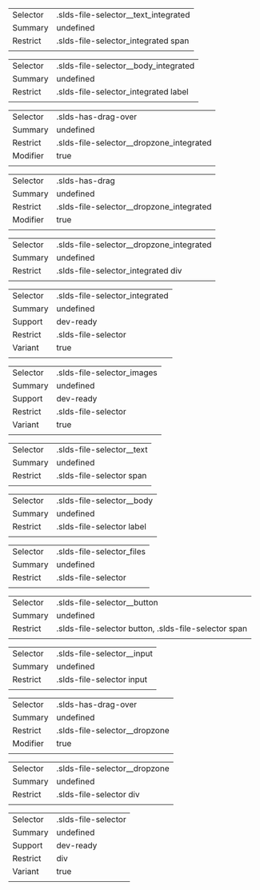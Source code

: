 
|  |  |
|-------|-------|
| Selector | .slds-file-selector__text_integrated |
| Summary | undefined |
| Restrict | .slds-file-selector_integrated span |
|  |  |


|  |  |
|-------|-------|
| Selector | .slds-file-selector__body_integrated |
| Summary | undefined |
| Restrict | .slds-file-selector_integrated label |
|  |  |


|  |  |
|-------|-------|
| Selector | .slds-has-drag-over |
| Summary | undefined |
| Restrict | .slds-file-selector__dropzone_integrated |
| Modifier | true |
|  |  |


|  |  |
|-------|-------|
| Selector | .slds-has-drag |
| Summary | undefined |
| Restrict | .slds-file-selector__dropzone_integrated |
| Modifier | true |
|  |  |


|  |  |
|-------|-------|
| Selector | .slds-file-selector__dropzone_integrated |
| Summary | undefined |
| Restrict | .slds-file-selector_integrated div |
|  |  |


|  |  |
|-------|-------|
| Selector | .slds-file-selector_integrated |
| Summary | undefined |
| Support | dev-ready |
| Restrict | .slds-file-selector |
| Variant | true |
|  |  |


|  |  |
|-------|-------|
| Selector | .slds-file-selector_images |
| Summary | undefined |
| Support | dev-ready |
| Restrict | .slds-file-selector |
| Variant | true |
|  |  |


|  |  |
|-------|-------|
| Selector | .slds-file-selector__text |
| Summary | undefined |
| Restrict | .slds-file-selector span |
|  |  |


|  |  |
|-------|-------|
| Selector | .slds-file-selector__body |
| Summary | undefined |
| Restrict | .slds-file-selector label |
|  |  |


|  |  |
|-------|-------|
| Selector | .slds-file-selector_files |
| Summary | undefined |
| Restrict | .slds-file-selector |
|  |  |


|  |  |
|-------|-------|
| Selector | .slds-file-selector__button |
| Summary | undefined |
| Restrict | .slds-file-selector button, .slds-file-selector span |
|  |  |


|  |  |
|-------|-------|
| Selector | .slds-file-selector__input |
| Summary | undefined |
| Restrict | .slds-file-selector input |
|  |  |


|  |  |
|-------|-------|
| Selector | .slds-has-drag-over |
| Summary | undefined |
| Restrict | .slds-file-selector__dropzone |
| Modifier | true |
|  |  |


|  |  |
|-------|-------|
| Selector | .slds-file-selector__dropzone |
| Summary | undefined |
| Restrict | .slds-file-selector div |
|  |  |


|  |  |
|-------|-------|
| Selector | .slds-file-selector |
| Summary | undefined |
| Support | dev-ready |
| Restrict | div |
| Variant | true |
|  |  |

